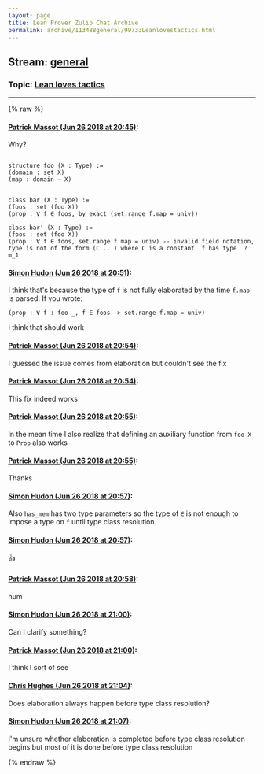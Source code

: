 ```yaml
---
layout: page
title: Lean Prover Zulip Chat Archive 
permalink: archive/113488general/99733Leanlovestactics.html
---
```


## Stream: [general](index.html)
### Topic: [Lean loves tactics](99733Leanlovestactics.html)

---


{% raw %}
#### [ Patrick Massot (Jun 26 2018 at 20:45)](https://leanprover.zulipchat.com/#narrow/stream/113488-general/topic/Lean%20loves%20tactics/near/128672482):
Why?
```clean

structure foo (X : Type) :=
(domain : set X)
(map : domain → X)


class bar (X : Type) :=
(foos : set (foo X))
(prop : ∀ f ∈ foos, by exact (set.range f.map = univ))

class bar' (X : Type) :=
(foos : set (foo X))
(prop : ∀ f ∈ foos, set.range f.map = univ) -- invalid field notation, type is not of the form (C ...) where C is a constant  f has type  ?m_1
```

#### [ Simon Hudon (Jun 26 2018 at 20:51)](https://leanprover.zulipchat.com/#narrow/stream/113488-general/topic/Lean%20loves%20tactics/near/128672828):
I think that's because the type of `f` is not fully elaborated by the time `f.map` is parsed. If you wrote:

```lean
(prop : ∀ f : foo _, f ∈ foos -> set.range f.map = univ)
```

I think that should work

#### [ Patrick Massot (Jun 26 2018 at 20:54)](https://leanprover.zulipchat.com/#narrow/stream/113488-general/topic/Lean%20loves%20tactics/near/128672972):
I guessed the issue comes from elaboration but couldn't see the fix

#### [ Patrick Massot (Jun 26 2018 at 20:54)](https://leanprover.zulipchat.com/#narrow/stream/113488-general/topic/Lean%20loves%20tactics/near/128672977):
This fix indeed works

#### [ Patrick Massot (Jun 26 2018 at 20:55)](https://leanprover.zulipchat.com/#narrow/stream/113488-general/topic/Lean%20loves%20tactics/near/128673023):
In the mean time I also realize that defining an auxiliary function from `foo X` to `Prop` also works

#### [ Patrick Massot (Jun 26 2018 at 20:55)](https://leanprover.zulipchat.com/#narrow/stream/113488-general/topic/Lean%20loves%20tactics/near/128673026):
Thanks

#### [ Simon Hudon (Jun 26 2018 at 20:57)](https://leanprover.zulipchat.com/#narrow/stream/113488-general/topic/Lean%20loves%20tactics/near/128673104):
Also `has_mem` has two type parameters so the type of `∈` is not enough to impose a type on `f` until type class resolution

#### [ Simon Hudon (Jun 26 2018 at 20:57)](https://leanprover.zulipchat.com/#narrow/stream/113488-general/topic/Lean%20loves%20tactics/near/128673109):
:+1:

#### [ Patrick Massot (Jun 26 2018 at 20:58)](https://leanprover.zulipchat.com/#narrow/stream/113488-general/topic/Lean%20loves%20tactics/near/128673162):
hum

#### [ Simon Hudon (Jun 26 2018 at 21:00)](https://leanprover.zulipchat.com/#narrow/stream/113488-general/topic/Lean%20loves%20tactics/near/128673304):
Can I clarify something?

#### [ Patrick Massot (Jun 26 2018 at 21:00)](https://leanprover.zulipchat.com/#narrow/stream/113488-general/topic/Lean%20loves%20tactics/near/128673320):
I think I sort of see

#### [ Chris Hughes (Jun 26 2018 at 21:04)](https://leanprover.zulipchat.com/#narrow/stream/113488-general/topic/Lean%20loves%20tactics/near/128673587):
Does elaboration always happen before type class resolution?

#### [ Simon Hudon (Jun 26 2018 at 21:07)](https://leanprover.zulipchat.com/#narrow/stream/113488-general/topic/Lean%20loves%20tactics/near/128673704):
I'm unsure whether elaboration is completed before type class resolution begins but most of it is done before type class resolution


{% endraw %}
